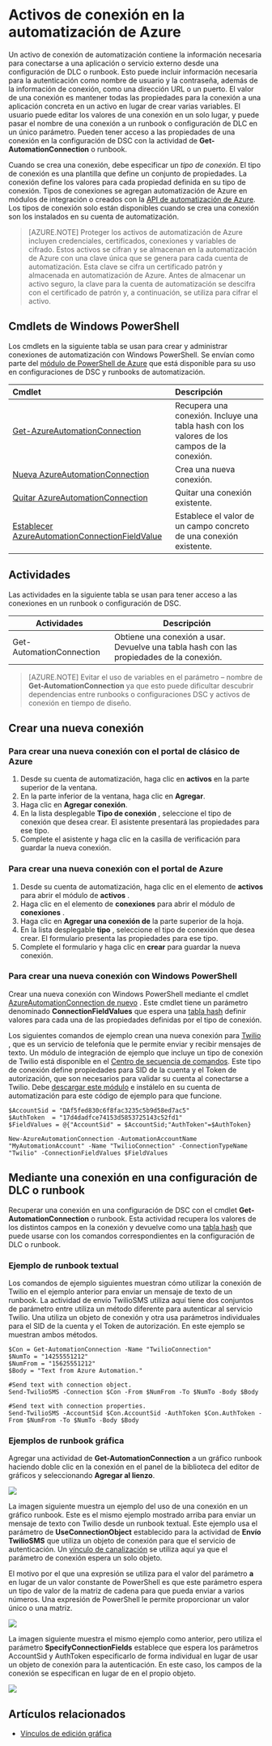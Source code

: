 <properties 
   pageTitle="Los activos de conexión en la automatización de Azure | Microsoft Azure"
   description="Los activos de conexión en la automatización de Azure contienen la información necesaria para conectarse a una aplicación o servicio externo desde una configuración de DLC o runbook. En este artículo se explica los detalles de las conexiones y cómo trabajar con ellos en la creación de texto y gráficos."
   services="automation"
   documentationCenter=""
   authors="bwren"
   manager="stevenka"
   editor="tysonn" />
<tags 
   ms.service="automation"
   ms.devlang="na"
   ms.topic="article"
   ms.tgt_pltfrm="na"
   ms.workload="infrastructure-services"
   ms.date="01/27/2016"
   ms.author="bwren" />

# <a name="connection-assets-in-azure-automation"></a>Activos de conexión en la automatización de Azure

Un activo de conexión de automatización contiene la información necesaria para conectarse a una aplicación o servicio externo desde una configuración de DLC o runbook. Esto puede incluir información necesaria para la autenticación como nombre de usuario y la contraseña, además de la información de conexión, como una dirección URL o un puerto. El valor de una conexión es mantener todas las propiedades para la conexión a una aplicación concreta en un activo en lugar de crear varias variables. El usuario puede editar los valores de una conexión en un solo lugar, y puede pasar el nombre de una conexión a un runbook o configuración de DLC en un único parámetro. Pueden tener acceso a las propiedades de una conexión en la configuración de DSC con la actividad de **Get-AutomationConnection** o runbook.

Cuando se crea una conexión, debe especificar un *tipo de conexión*. El tipo de conexión es una plantilla que define un conjunto de propiedades. La conexión define los valores para cada propiedad definida en su tipo de conexión. Tipos de conexiones se agregan automatización de Azure en módulos de integración o creados con la [API de automatización de Azure](http://msdn.microsoft.com/library/azure/mt163818.aspx). Los tipos de conexión solo están disponibles cuando se crea una conexión son los instalados en su cuenta de automatización.

>[AZURE.NOTE] Proteger los activos de automatización de Azure incluyen credenciales, certificados, conexiones y variables de cifrado. Estos activos se cifran y se almacenan en la automatización de Azure con una clave única que se genera para cada cuenta de automatización. Esta clave se cifra un certificado patrón y almacenada en automatización de Azure. Antes de almacenar un activo seguro, la clave para la cuenta de automatización se descifra con el certificado de patrón y, a continuación, se utiliza para cifrar el activo.

## <a name="windows-powershell-cmdlets"></a>Cmdlets de Windows PowerShell

Los cmdlets en la siguiente tabla se usan para crear y administrar conexiones de automatización con Windows PowerShell. Se envían como parte del [módulo de PowerShell de Azure](../powershell-install-configure.md) que está disponible para su uso en configuraciones de DSC y runbooks de automatización.

|Cmdlet|Descripción|
|:---|:---|
|[Get-AzureAutomationConnection](http://msdn.microsoft.com/library/dn921828.aspx)|Recupera una conexión. Incluye una tabla hash con los valores de los campos de la conexión.|
|[Nueva AzureAutomationConnection](http://msdn.microsoft.com/library/dn921825.aspx)|Crea una nueva conexión.|
|[Quitar AzureAutomationConnection](http://msdn.microsoft.com/library/dn921827.aspx)|Quitar una conexión existente.|
|[Establecer AzureAutomationConnectionFieldValue](http://msdn.microsoft.com/library/dn921826.aspx)|Establece el valor de un campo concreto de una conexión existente.|

## <a name="activities"></a>Actividades

Las actividades en la siguiente tabla se usan para tener acceso a las conexiones en un runbook o configuración de DSC.

|Actividades|Descripción|
|---|---|
|Get-AutomationConnection|Obtiene una conexión a usar. Devuelve una tabla hash con las propiedades de la conexión.|

>[AZURE.NOTE] Evitar el uso de variables en el parámetro – nombre de **Get-AutomationConnection** ya que esto puede dificultar descubrir dependencias entre runbooks o configuraciones DSC y activos de conexión en tiempo de diseño.

## <a name="creating-a-new-connection"></a>Crear una nueva conexión

### <a name="to-create-a-new-connection-with-the-azure-classic-portal"></a>Para crear una nueva conexión con el portal de clásico de Azure

1. Desde su cuenta de automatización, haga clic en **activos** en la parte superior de la ventana.
1. En la parte inferior de la ventana, haga clic en **Agregar**.
1. Haga clic en **Agregar conexión**.
2. En la lista desplegable **Tipo de conexión** , seleccione el tipo de conexión que desea crear.  El asistente presentará las propiedades para ese tipo.
1. Complete el asistente y haga clic en la casilla de verificación para guardar la nueva conexión.


### <a name="to-create-a-new-connection-with-the-azure-portal"></a>Para crear una nueva conexión con el portal de Azure

1. Desde su cuenta de automatización, haga clic en el elemento de **activos** para abrir el módulo de **activos** .
1. Haga clic en el elemento de **conexiones** para abrir el módulo de **conexiones** .
1. Haga clic en **Agregar una conexión de** la parte superior de la hoja.
2. En la lista desplegable **tipo** , seleccione el tipo de conexión que desea crear. El formulario presenta las propiedades para ese tipo.
1. Complete el formulario y haga clic en **crear** para guardar la nueva conexión.



### <a name="to-create-a-new-connection-with-windows-powershell"></a>Para crear una nueva conexión con Windows PowerShell

Crear una nueva conexión con Windows PowerShell mediante el cmdlet [AzureAutomationConnection de nuevo](http://msdn.microsoft.com/library/dn921825.aspx) . Este cmdlet tiene un parámetro denominado **ConnectionFieldValues** que espera una [tabla hash](http://technet.microsoft.com/library/hh847780.aspx) definir valores para cada una de las propiedades definidas por el tipo de conexión.


Los siguientes comandos de ejemplo crean una nueva conexión para [Twilio](http://www.twilio.com) , que es un servicio de telefonía que le permite enviar y recibir mensajes de texto.  Un módulo de integración de ejemplo que incluye un tipo de conexión de Twilio está disponible en el [Centro de secuencia de comandos](http://gallery.technet.microsoft.com/scriptcenter/Twilio-PowerShell-Module-8a8bfef8).  Este tipo de conexión define propiedades para SID de la cuenta y el Token de autorización, que son necesarios para validar su cuenta al conectarse a Twilio.  Debe [descargar este módulo](http://gallery.technet.microsoft.com/scriptcenter/Twilio-PowerShell-Module-8a8bfef8) e instálelo en su cuenta de automatización para este código de ejemplo para que funcione.

    $AccountSid = "DAf5fed830c6f8fac3235c5b9d58ed7ac5"
    $AuthToken  = "17d4dadfce74153d5853725143c52fd1"
    $FieldValues = @{"AccountSid" = $AccountSid;"AuthToken"=$AuthToken}

    New-AzureAutomationConnection -AutomationAccountName "MyAutomationAccount" -Name "TwilioConnection" -ConnectionTypeName "Twilio" -ConnectionFieldValues $FieldValues


## <a name="using-a-connection-in-a-runbook-or-dsc-configuration"></a>Mediante una conexión en una configuración de DLC o runbook

Recuperar una conexión en una configuración de DSC con el cmdlet **Get-AutomationConnection** o runbook.  Esta actividad recupera los valores de los distintos campos en la conexión y devuelve como una [tabla hash](http://go.microsoft.com/fwlink/?LinkID=324844) que puede usarse con los comandos correspondientes en la configuración de DLC o runbook.

### <a name="textual-runbook-sample"></a>Ejemplo de runbook textual
Los comandos de ejemplo siguientes muestran cómo utilizar la conexión de Twilio en el ejemplo anterior para enviar un mensaje de texto de un runbook.  La actividad de envío TwilioSMS utiliza aquí tiene dos conjuntos de parámetro entre utiliza un método diferente para autenticar al servicio Twilio.  Una utiliza un objeto de conexión y otra usa parámetros individuales para el SID de la cuenta y el Token de autorización.  En este ejemplo se muestran ambos métodos.

    $Con = Get-AutomationConnection -Name "TwilioConnection"
    $NumTo = "14255551212"
    $NumFrom = "15625551212"
    $Body = "Text from Azure Automation."

    #Send text with connection object.
    Send-TwilioSMS -Connection $Con -From $NumFrom -To $NumTo -Body $Body

    #Send text with connection properties.
    Send-TwilioSMS -AccountSid $Con.AccountSid -AuthToken $Con.AuthToken -From $NumFrom -To $NumTo -Body $Body

### <a name="graphical-runbook-samples"></a>Ejemplos de runbook gráfica

Agregar una actividad de **Get-AutomationConnection** a un gráfico runbook haciendo doble clic en la conexión en el panel de la biblioteca del editor de gráficos y seleccionando **Agregar al lienzo**.

![](media/automation-connections/connection-add-canvas.png)

La imagen siguiente muestra un ejemplo del uso de una conexión en un gráfico runbook.  Este es el mismo ejemplo mostrado arriba para enviar un mensaje de texto con Twilio desde un runbook textual.  Este ejemplo usa el parámetro de **UseConnectionObject** establecido para la actividad de **Envío TwilioSMS** que utiliza un objeto de conexión para que el servicio de autenticación.  Un [vínculo de canalización](automation-graphical-authoring-intro.md#links-and-workflow) se utiliza aquí ya que el parámetro de conexión espera un solo objeto.

El motivo por el que una expresión se utiliza para el valor del parámetro **a** en lugar de un valor constante de PowerShell es que este parámetro espera un tipo de valor de la matriz de cadena para que pueda enviar a varios números.  Una expresión de PowerShell le permite proporcionar un valor único o una matriz.

![](media/automation-connections/get-connection-object.png)

La imagen siguiente muestra el mismo ejemplo como anterior, pero utiliza el parámetro **SpecifyConnectionFields** establece que espera los parámetros AccountSid y AuthToken especificarlo de forma individual en lugar de usar un objeto de conexión para la autenticación.  En este caso, los campos de la conexión se especifican en lugar de en el propio objeto.  

![](media/automation-connections/get-connection-properties.png)



## <a name="related-articles"></a>Artículos relacionados

- [Vínculos de edición gráfica](automation-graphical-authoring-intro.md#links-and-workflow)
 
